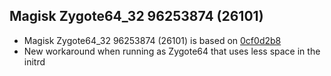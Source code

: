## Magisk Zygote64_32 96253874 (26101)

- Magisk Zygote64_32 96253874 (26101) is based on [0cf0d2b8](https://github.com/topjohnwu/Magisk/commit/0cf0d2b82118252525994ef0cbe756e9e59184c9)
- New workaround when running as Zygote64 that uses less space in the initrd
